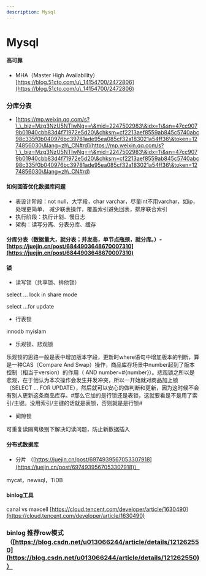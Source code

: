 ```yaml
---
description: Mysql
---
```


# Mysql

#### 高可靠

* MHA（Master High Availability）[https://blog.51cto.com/u\_14154700/2472806](https://blog.51cto.com/u\_14154700/2472806)

### 分库分表

* [https://mp.weixin.qq.com/s?\_\_biz=Mzg3NzU5NTIwNg==\&mid=2247502983\&idx=1\&sn=47cc9079b01940cbb83d4f71972e5d20\&chksm=cf2213aef8559ab845c5740abc98c335f0b040976bc39781ade95ea085cf32a183021a54ff36\&token=1274856030\&lang=zh\_CN#rd](https://mp.weixin.qq.com/s?\_\_biz=Mzg3NzU5NTIwNg==\&mid=2247502983\&idx=1\&sn=47cc9079b01940cbb83d4f71972e5d20\&chksm=cf2213aef8559ab845c5740abc98c335f0b040976bc39781ade95ea085cf32a183021a54ff36\&token=1274856030\&lang=zh\_CN#rd)

#### 如何回答优化数据库问题

* 表设计阶段：not null，大字段，char varchar，尽量int不用varchar，如ip，处理更简单， 减少联表操作，覆盖索引避免回表，排序联合索引
* 执行阶段：执行计划、慢日志
* 架构：读写分离、分表分库、缓存

#### 分库分表（**数据量大，就分表；并发高，单节点瓶颈，就分库**。）- [https://juejin.cn/post/6844903648670007310](https://juejin.cn/post/6844903648670007310)

#### 锁

* 读写锁（共享锁、排他锁）

&#x20;          select ... lock in share mode

&#x20;          select ...for update

* 行表锁

&#x20;          innodb myislam

* 乐观锁、悲观锁

乐观锁的思路一般是表中增加版本字段，更新时where语句中增加版本的判断，算是一种CAS（Compare And Swap）操作，商品库存场景中number起到了版本控制（相当于version）的作用（ AND number=#{number}）。悲观锁之所以是悲观，在于他认为本次操作会发生并发冲突，所以一开始就对商品加上锁（SELECT ... FOR UPDATE），然后就可以安心的做判断和更新，因为这时候不会有别人更新这条商品库存。#那么它加的是行锁还是表锁，这就要看是不是用了索引/主键。没用索引/主键的话就是表锁，否则就是是行锁#

* 间隙锁

可重复读隔离级别下解决幻读问题，防止新数据插入

#### 分布式数据库

* 分片 （[https://juejin.cn/post/6974939567053307918](https://juejin.cn/post/6974939567053307918)）

&#x20;      mycat，newsql，TiDB

#### binlog工具

canal vs maxcell [https://cloud.tencent.com/developer/article/1630490](https://cloud.tencent.com/developer/article/1630490)

### binlog 推荐row模式（[https://blog.csdn.net/u013066244/article/details/121262550](https://blog.csdn.net/u013066244/article/details/121262550)）


